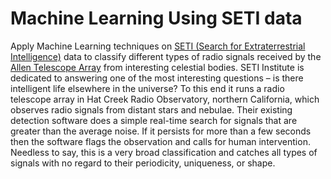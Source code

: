 # Machine Learning Using SETI data
Apply Machine Learning techniques on [SETI (Search for Extraterrestrial Intelligence)](https://www.seti.org/) data to classify different types of radio signals received by the [Allen Telescope Array](https://www.seti.org/seti-institute/project/details/fact-sheet) from interesting celestial bodies.
SETI Institute is dedicated to answering one of the most interesting questions – is there intelligent life elsewhere in the universe? To this end it runs a radio telescope array in Hat Creek Radio Observatory, northern California, which observes radio signals from distant stars and nebulae. Their existing detection software does a simple real-time search for signals that are greater than the average noise. If it persists for more than a few seconds then the software flags the observation and calls for human intervention. Needless to say, this is a very broad classification and catches all types of signals with no regard to their periodicity, uniqueness, or shape.

